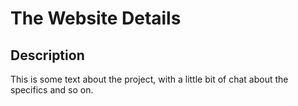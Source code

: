 # The Website Details

## Description

This is some text about the project, with a little bit of chat about the specifics and so on. 
